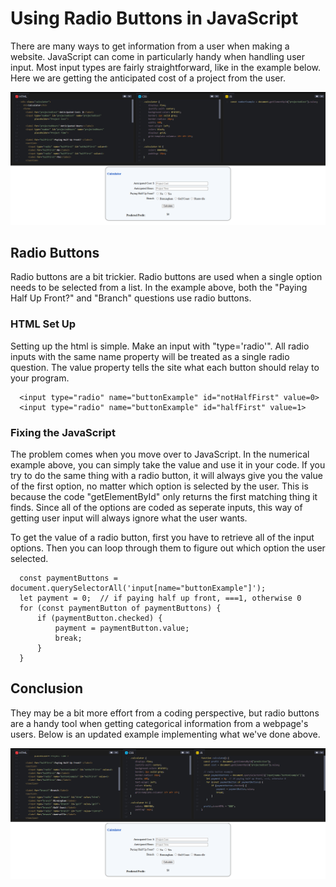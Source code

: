 # Using Radio Buttons in JavaScript

There are many ways to get information from a user when making a website. JavaScript can come in particularly handy when handling user input. Most input types are fairly straightforward, like in the example below. Here we are getting the anticipated cost of a project from the user.

![Numerical Input Example](images/numericalExample.png)

## Radio Buttons

Radio buttons are a bit trickier. Radio buttons are used when a single option needs to be selected from a list. In the example above, both the "Paying Half Up Front?" and "Branch" questions use radio buttons.

### HTML Set Up

Setting up the html is simple. Make an input with "type='radio'". All radio inputs with the same name property will be treated as a single radio question. The value property tells the site what each button should relay to your program.

```
  <input type="radio" name="buttonExample" id="notHalfFirst" value=0>
  <input type="radio" name="buttonExample" id="halfFirst" value=1> 
```

### Fixing the JavaScript

The problem comes when you move over to JavaScript. In the numerical example above, you can simply take the value and use it in your code. If you try to do the same thing with a radio button, it will always give you the value of the first option, no matter which option is selected by the user. This is because the code "getElementById" only returns the first matching thing it finds. Since all of the options are coded as seperate inputs, this way of getting user input will always ignore what the user wants. 

To get the value of a radio button, first you have to retrieve all of the input options. Then you can loop through them to figure out which option the user selected.

```
  const paymentButtons = document.querySelectorAll('input[name="buttonExample"]');
  let payment = 0;  // if paying half up front, ===1, otherwise 0
  for (const paymentButton of paymentButtons) {
      if (paymentButton.checked) {
          payment = paymentButton.value;
          break;
      }
  }
```

## Conclusion

They may be a bit more effort from a coding perspective, but radio buttons are a handy tool when getting categorical information from a webpage's users. Below is an updated example implementing what we've done above.

![Radio Button Example](images/radioExample.png)
